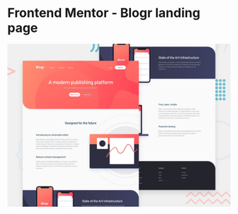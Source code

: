 # Frontend Mentor - Blogr landing page

![Design preview for the Blogr landing page coding challenge](./design/desktop-preview.jpg)


